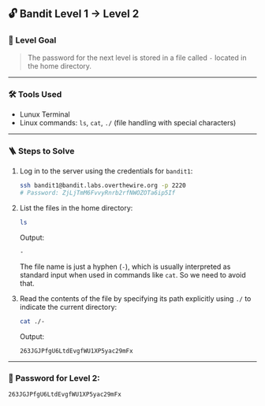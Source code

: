 ## 🔓 Bandit Level 1 → Level 2

### 🧩 Level Goal

> The password for the next level is stored in a file called `-` located in the home directory.

---

### 🛠 Tools Used

- Lunux Terminal
- Linux commands: `ls`, `cat`, `./` (file handling with special characters)

---

### 🪜 Steps to Solve

1. Log in to the server using the credentials for `bandit1`:

    ```bash
    ssh bandit1@bandit.labs.overthewire.org -p 2220
    # Password: ZjLjTmM6FvvyRnrb2rfNWOZOTa6ip5If
    ```

2. List the files in the home directory:

    ```bash
    ls
    ```

    Output:

    ```
    -
    ```

    The file name is just a hyphen (`-`), which is usually interpreted as standard input when used in commands like `cat`. So we need to avoid that.

3. Read the contents of the file by specifying its path explicitly using `./` to indicate the current directory:

    ```bash
    cat ./-
    ```

    Output:

    ```
    263JGJPfgU6LtdEvgfWU1XP5yac29mFx
    ```

---

### 🔑 Password for Level 2:
    263JGJPfgU6LtdEvgfWU1XP5yac29mFx
    

